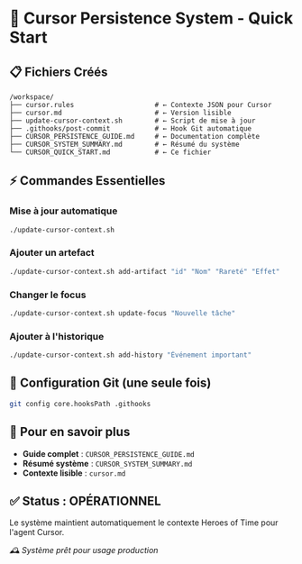 # 🚀 Cursor Persistence System - Quick Start

## 📋 Fichiers Créés

```
/workspace/
├── cursor.rules                    # ← Contexte JSON pour Cursor
├── cursor.md                       # ← Version lisible
├── update-cursor-context.sh        # ← Script de mise à jour
├── .githooks/post-commit           # ← Hook Git automatique
├── CURSOR_PERSISTENCE_GUIDE.md     # ← Documentation complète
├── CURSOR_SYSTEM_SUMMARY.md        # ← Résumé du système
└── CURSOR_QUICK_START.md           # ← Ce fichier
```

## ⚡ Commandes Essentielles

### Mise à jour automatique
```bash
./update-cursor-context.sh
```

### Ajouter un artefact
```bash
./update-cursor-context.sh add-artifact "id" "Nom" "Rareté" "Effet"
```

### Changer le focus
```bash
./update-cursor-context.sh update-focus "Nouvelle tâche"
```

### Ajouter à l'historique
```bash
./update-cursor-context.sh add-history "Événement important"
```

## 🔧 Configuration Git (une seule fois)
```bash
git config core.hooksPath .githooks
```

## 📖 Pour en savoir plus
- **Guide complet** : `CURSOR_PERSISTENCE_GUIDE.md`
- **Résumé système** : `CURSOR_SYSTEM_SUMMARY.md`
- **Contexte lisible** : `cursor.md`

## ✅ Status : OPÉRATIONNEL

Le système maintient automatiquement le contexte Heroes of Time pour l'agent Cursor.

*🕰️ Système prêt pour usage production*
